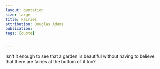```yaml
---
layout: quotation
size: large
title: Fairies
attribution: Douglas Adams
publication:
tags: [quote]


---
```


Isn't it enough to see that a garden is beautiful without
having to believe that there are fairies at the bottom of it too?
